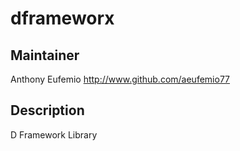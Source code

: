 # dframeworx #

## Maintainer ##

Anthony Eufemio http://www.github.com/aeufemio77

## Description ##

D Framework Library

